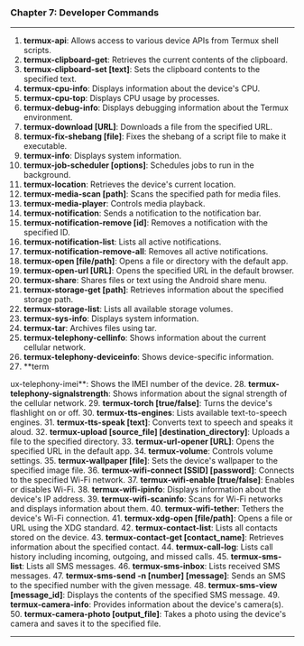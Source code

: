 
### Chapter 7: Developer Commands
____
1. **termux-api**: Allows access to various device APIs from Termux shell scripts.
2. **termux-clipboard-get**: Retrieves the current contents of the clipboard.
3. **termux-clipboard-set [text]**: Sets the clipboard contents to the specified text.
4. **termux-cpu-info**: Displays information about the device's CPU.
5. **termux-cpu-top**: Displays CPU usage by processes.
6. **termux-debug-info**: Displays debugging information about the Termux environment.
7. **termux-download [URL]**: Downloads a file from the specified URL.
8. **termux-fix-shebang [file]**: Fixes the shebang of a script file to make it executable.
9. **termux-info**: Displays system information.
10. **termux-job-scheduler [options]**: Schedules jobs to run in the background.
11. **termux-location**: Retrieves the device's current location.
12. **termux-media-scan [path]**: Scans the specified path for media files.
13. **termux-media-player**: Controls media playback.
14. **termux-notification**: Sends a notification to the notification bar.
15. **termux-notification-remove [id]**: Removes a notification with the specified ID.
16. **termux-notification-list**: Lists all active notifications.
17. **termux-notification-remove-all**: Removes all active notifications.
18. **termux-open [file/path]**: Opens a file or directory with the default app.
19. **termux-open-url [URL]**: Opens the specified URL in the default browser.
20. **termux-share**: Shares files or text using the Android share menu.
21. **termux-storage-get [path]**: Retrieves information about the specified storage path.
22. **termux-storage-list**: Lists all available storage volumes.
23. **termux-sys-info**: Displays system information.
24. **termux-tar**: Archives files using tar.
25. **termux-telephony-cellinfo**: Shows information about the current cellular network.
26. **termux-telephony-deviceinfo**: Shows device-specific information.
27. **term

ux-telephony-imei**: Shows the IMEI number of the device.
28. **termux-telephony-signalstrength**: Shows information about the signal strength of the cellular network.
29. **termux-torch [true/false]**: Turns the device's flashlight on or off.
30. **termux-tts-engines**: Lists available text-to-speech engines.
31. **termux-tts-speak [text]**: Converts text to speech and speaks it aloud.
32. **termux-upload [source_file] [destination_directory]**: Uploads a file to the specified directory.
33. **termux-url-opener [URL]**: Opens the specified URL in the default app.
34. **termux-volume**: Controls volume settings.
35. **termux-wallpaper [file]**: Sets the device's wallpaper to the specified image file.
36. **termux-wifi-connect [SSID] [password]**: Connects to the specified Wi-Fi network.
37. **termux-wifi-enable [true/false]**: Enables or disables Wi-Fi.
38. **termux-wifi-ipinfo**: Displays information about the device's IP address.
39. **termux-wifi-scaninfo**: Scans for Wi-Fi networks and displays information about them.
40. **termux-wifi-tether**: Tethers the device's Wi-Fi connection.
41. **termux-xdg-open [file/path]**: Opens a file or URL using the XDG standard.
42. **termux-contact-list**: Lists all contacts stored on the device.
43. **termux-contact-get [contact_name]**: Retrieves information about the specified contact.
44. **termux-call-log**: Lists call history including incoming, outgoing, and missed calls.
45. **termux-sms-list**: Lists all SMS messages.
46. **termux-sms-inbox**: Lists received SMS messages.
47. **termux-sms-send -n [number] [message]**: Sends an SMS to the specified number with the given message.
48. **termux-sms-view [message_id]**: Displays the contents of the specified SMS message.
49. **termux-camera-info**: Provides information about the device's camera(s).
50. **termux-camera-photo [output_file]**: Takes a photo using the device's camera and saves it to the specified file.
____
